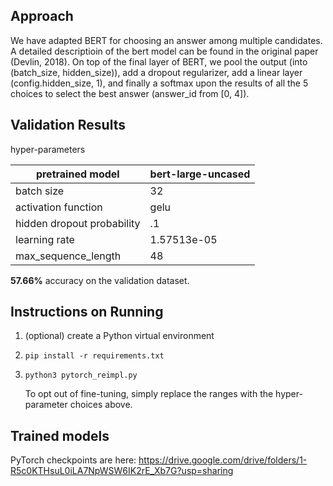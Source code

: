 ## Approach

We have adapted BERT for choosing an answer among multiple candidates. A detailed descriptioin of the bert model can be found in the original paper (Devlin, 2018). On top of the final layer of BERT, we pool the output (into (batch_size, hidden_size)), add a dropout regularizer, add a linear layer (config.hidden_size, 1), and finally a softmax upon the results of all the 5 choices to select the best answer (answer_id from [0, 4]).

## Validation Results

hyper-parameters

| pretrained model           | bert-large-uncased |
| -------------------------- | ------------------ |
| batch size                 | 32                 |
| activation function        | gelu               |
| hidden dropout probability | .1                 |
| learning rate              | 1.57513e-05        |
| max_sequence_length        | 48                 |

**57.66%** accuracy on the validation dataset.

## Instructions on Running

1. (optional) create a Python virtual environment

2. `pip install -r requirements.txt`

3. `python3 pytorch_reimpl.py`

   To opt out of fine-tuning, simply replace the ranges with the hyper-parameter choices above.

## Trained models 

PyTorch checkpoints are here: https://drive.google.com/drive/folders/1-R5c0KTHsuL0iLA7NpWSW6IK2rE_Xb7G?usp=sharing

